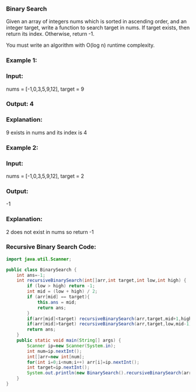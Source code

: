 ### Binary Search
Given an array of integers nums which is sorted in ascending order, and an integer target, write a function to search target in nums. If target exists, then return its index. Otherwise, return -1.

You must write an algorithm with O(log n) runtime complexity.

### Example 1:

### Input:
nums = [-1,0,3,5,9,12], target = 9
### Output: 4
### Explanation: 
9 exists in nums and its index is 4
### Example 2:
### Input: 
nums = [-1,0,3,5,9,12], target = 2
### Output:
-1
### Explanation:
2 does not exist in nums so return -1
### Recursive Binary Search Code:
``` java
import java.util.Scanner;

public class BinarySearch {
    int ans=-1;
    int recursiveBinarySearch(int[]arr,int target,int low,int high) {
        if (low > high) return -1;
        int mid = (low + high) / 2;
        if (arr[mid] == target){
            this.ans = mid;
            return ans;
        }
        if(arr[mid]<target) recursiveBinarySearch(arr,target,mid+1,high);
        if(arr[mid]>target) recursiveBinarySearch(arr,target,low,mid-1);
        return ans;
    }
    public static void main(String[] args) {
        Scanner ip=new Scanner(System.in);
        int num=ip.nextInt();
        int[]arr=new int[num];
        for(int i=0;i<num;i++) arr[i]=ip.nextInt();
        int target=ip.nextInt();
        System.out.println(new BinarySearch().recursiveBinarySearch(arr,target,0,arr.length-1));
    }
}
```
